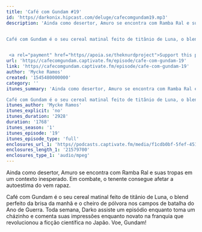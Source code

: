 ```yaml
---
title: 'Café com Gundam #19'
id: 'https//darkonix.hipcast.com/deluge/cafecomgundam19.mp3'
description: 'Ainda como desertor, Amuro se encontra com Ramba Ral e suas tropas em um contexto inesperado. Em combate, o tenente consegue afetar a autoestima do vem rapaz.


Café com Gundam é o seu cereal matinal feito de titânio de Luna, o blend perfeito da brisa da manhã e o cheiro de pólvora nos campos de batalha do Ano de Guerra. Toda semana, Darko assiste um episódio enquanto toma um cházinho e comenta suas impressões enquanto novato na franquia que revolucionou a ficção científica no Japão. Voe, Gundam!


 <a rel="payment" href="https//apoia.se/theknurdproject">Support this podcast</a>'
url: 'https//cafecomgundam.captivate.fm/episode/cafe-com-gundam-19'
link: 'https//cafecomgundam.captivate.fm/episode/cafe-com-gundam-19'
author: 'Mycke Ramos'
created: '1545480000000'
category: ''
itunes_summary: 'Ainda como desertor, Amuro se encontra com Ramba Ral e suas tropas em um contexto inesperado. Em combate, o tenente consegue afetar a autoestima do vem rapaz.

Café com Gundam é o seu cereal matinal feito de titânio de Luna, o blend perfeito da brisa da manhã e o cheiro de pólvora nos campos de batalha do Ano de Guerra. Toda semana, Darko assiste um episódio enquanto toma um cházinho e comenta suas impressões enquanto novato na franquia que revolucionou a ficção científica no Japão. Voe, Gundam!'
itunes_author: 'Mycke Ramos'
itunes_explicit: 'no'
itunes_duration: '2928'
duration: '1768'
itunes_season: '1'
itunes_episode: '19'
itunes_episode_type: 'full'
enclosures_url_1: 'https//podcasts.captivate.fm/media/f1cdb0bf-5fef-4518-9f1e-d21d6b8c905f/cafecomgundam19_tc.mp3'
enclosures_length_1: '21579700'
enclosures_type_1: 'audio/mpeg'
---
```

Ainda como desertor, Amuro se encontra com Ramba Ral e suas tropas em um contexto inesperado. Em combate, o tenente consegue afetar a autoestima do vem rapaz.

Café com Gundam é o seu cereal matinal feito de titânio de Luna, o blend perfeito da brisa da manhã e o cheiro de pólvora nos campos de batalha do Ano de Guerra. Toda semana, Darko assiste um episódio enquanto toma um cházinho e comenta suas impressões enquanto novato na franquia que revolucionou a ficção científica no Japão. Voe, Gundam!
